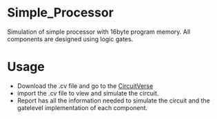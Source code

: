 # Simple_Processor
Simulation of simple processor with 16byte program memory. All components are designed using logic gates.
# Usage
* Download the .cv file and go to the [CircuitVerse](https://circuitverse.org/)
* import the .cv file to view and simulate the circuit.
* Report has all the information needed to simulate the circuit and the gatelevel implementation of each component.
